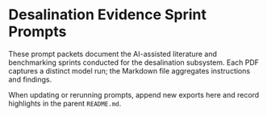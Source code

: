 # Desalination Evidence Sprint Prompts

These prompt packets document the AI-assisted literature and benchmarking sprints conducted for the desalination subsystem. Each PDF captures a distinct model run; the Markdown file aggregates instructions and findings.

When updating or rerunning prompts, append new exports here and record highlights in the parent `README.md`.

